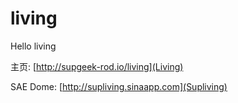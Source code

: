 living
======

Hello living

主页: [http://supgeek-rod.io/living](Living)

SAE Dome: [http://supliving.sinaapp.com](Supliving)
